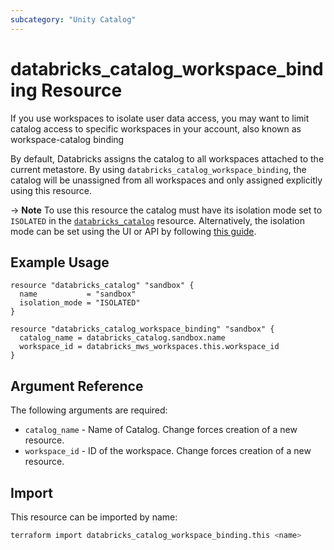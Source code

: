 ```yaml
---
subcategory: "Unity Catalog"
---
```

# databricks_catalog_workspace_binding Resource

If you use workspaces to isolate user data access, you may want to limit catalog access to specific workspaces in your account, also known as workspace-catalog binding

By default, Databricks assigns the catalog to all workspaces attached to the current metastore. By using `databricks_catalog_workspace_binding`, the catalog will be unassigned from all workspaces and only assigned explicitly using this resource. 

-> **Note**
  To use this resource the catalog must have its isolation mode set to `ISOLATED` in the [`databricks_catalog`](https://registry.terraform.io/providers/databricks/databricks/latest/docs/resources/catalog#isolation_mode) resource. Alternatively, the isolation mode can be set using the UI or API by following [this guide](https://docs.databricks.com/data-governance/unity-catalog/create-catalogs.html#configuration).

## Example Usage

```hcl
resource "databricks_catalog" "sandbox" {
  name           = "sandbox"
  isolation_mode = "ISOLATED"
}

resource "databricks_catalog_workspace_binding" "sandbox" {
  catalog_name = databricks_catalog.sandbox.name
  workspace_id = databricks_mws_workspaces.this.workspace_id
}
```

## Argument Reference

The following arguments are required:

* `catalog_name` - Name of Catalog. Change forces creation of a new resource.
* `workspace_id` - ID of the workspace. Change forces creation of a new resource.

## Import

This resource can be imported by name:

```bash
terraform import databricks_catalog_workspace_binding.this <name>
```
